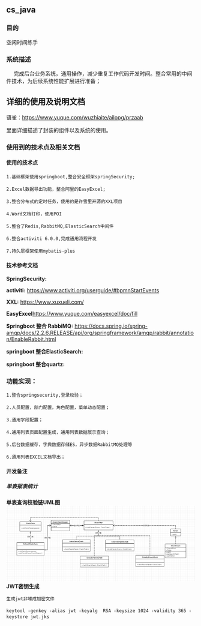 ## cs_java

### 目的

空闲时间练手

### 系统描述

&nbsp;&nbsp;&nbsp;&nbsp;&nbsp;完成后台业务系统，通用操作，减少重复工作代码开发时间。整合常用的中间件技术，为后续系统性能扩展进行准备；

## 详细的使用及说明文档

语雀：https://www.yuque.com/wuzhiaite/ailopg/przaab

里面详细描述了封装的组件以及系统的使用。


### 使用到的技术点及相关文档

#### 使用的技术点

```
1.基础框架使用springboot,整合安全框架springSecurity;

2.Excel数据导出功能，整合阿里的EasyExcel;

3.整合分布式的定时任务，使用的是许雪里开源的XXL项目

4.Word文档打印，使用POI

5.整合了Redis,RabbitMQ,ElasticSearch中间件

6.整合activiti 6.0.0,完成通用流程开发

7.持久层框架使用mybatis-plus
```
#### 技术参考文档

**SpringSecurity:**

**activiti:** https://www.activiti.org/userguide/#bpmnStartEvents

**XXL:** https://www.xuxueli.com/

**EasyExcel**https://www.yuque.com/easyexcel/doc/fill

**Springboot 整合 RabbiMQ:** https://docs.spring.io/spring-amqp/docs/2.2.6.RELEASE/api/org/springframework/amqp/rabbit/annotation/EnableRabbit.html

**springboot 整合ElasticSearch:**

**springboot 整合quartz:**





### 功能实现：
```
1.整合springsecurity,登录校验；

2.人员配置，部门配置，角色配置，菜单动态配置；

3.通用字段配置；

4.通用列表页面配置生成，通用列表数据展示查询；

5.后台数据缓存，字典数据存储ES，异步数据RabbitMQ处理等

6.通用列表EXCEL文档导出；
```


#### 开发备注

##### 单表报表统计

**单表查询校验链UML图**
![avatar](img/uml/checkchain_uml.jpg)
**JWT密钥生成**
````
生成jwt非堆成加密文件  

keytool -genkey -alias jwt -keyalg  RSA -keysize 1024 -validity 365 -keystore jwt.jks
````







